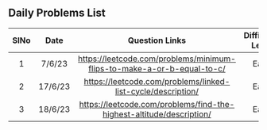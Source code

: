 
## Daily Problems List

| SlNo | Date    |                             Question Links                         | Difficulty Level  | remarks      | comment      |
| :--:| :-------:| :----------------------------------------------------------------------------------:| :---------------: | :----------: | :----------: |
| 1   |7/6/23 | https://leetcode.com/problems/minimum-flips-to-make-a-or-b-equal-to-c/                 | Easy              | solve again |bitwise operators |
| 2  |17/6/23 | https://leetcode.com/problems/linked-list-cycle/description/                | Easy              | Easy |Linked List Cycle |
| 3  |18/6/23 |https://leetcode.com/problems/find-the-highest-altitude/description/         | Easy              | Easy |Array |

